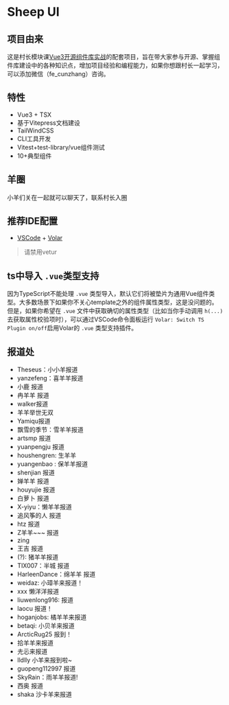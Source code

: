 <!--
 * @Project: 
 * @Remark: 
 * @Author: Shaka
 * @Date: 2022-10-10 13:16:19
 * @LastEditors: Shaka
 * @LastEditTime: 2022-10-10 13:17:17
 * @FilePath: \瞎写\sheep-ui\README.md
-->
# Sheep UI

## 项目由来

这是村长模块课[Vue3开源组件库实战](https://duz.h5.xeknow.com/s/4dLsZR)的配套项目，旨在带大家参与开源、掌握组件库建设中的各种知识点，增加项目经验和编程能力，如果你想跟村长一起学习，可以添加微信（fe_cunzhang）咨询。

## 特性

- Vue3 + TSX
- 基于Vitepress文档建设
- TailWindCSS
- CLI工具开发
- Vitest+test-library/vue组件测试
- 10+典型组件

## 羊圈

小羊们关在一起就可以聊天了，联系村长入圈

## 推荐IDE配置

- [VSCode](https://code.visualstudio.com/) + [Volar](https://marketplace.visualstudio.com/items?itemName=johnsoncodehk.volar)

> 请禁用vetur

## ts中导入 `.vue`类型支持

因为TypeScript不能处理 `.vue` 类型导入，默认它们将被垫片为通用Vue组件类型。大多数场景下如果你不关心template之外的组件属性类型，这是没问题的。但是，如果你希望在 `.vue` 文件中获取确切的属性类型（比如当你手动调用 `h(...)`去获取属性校验项时），可以通过VSCode命令面板运行 `Volar: Switch TS Plugin on/off`启用Volar的 `.vue` 类型支持插件。

## 报道处

- Theseus：小小羊报道
- yanzefeng：喜羊羊报道
- 小鹿 报道
- 冉羊羊 报道
- walker报道
- 羊羊举世无双
- Yamiqu报道
- 飘雪的季节：雪羊羊报道
- artsmp 报道
- yuanpengju 报道
- houshengren: 生羊羊
- yuangenbao : 保羊羊报道
- shenjian 报道
- 婵羊羊 报道
- houyujie 报道
- 白萝卜 报道
- X-yiyu：懒羊羊报道
- 追风筝的人 报道
- htz 报道
- Z羊羊~~~ 报道
- zing
- 王吉 报道
- (?): 猪羊羊报道
- TIX007：半城 报道
- HarleenDance：绵羊羊  报道
- weidaz: 小璋羊来报道！
- xxx 懒洋洋报道
- liuwenlong916: 报道
- laocu 报道！
- hoganjobs: 橘羊羊来报道
- betaqi: 小贝羊来报道
- ArcticRug25 报到！
- 拾羊羊来报道
- 圥忈来报道
- lldlly 小羊来报到啦~
- guopeng112997 报道
- SkyRain：雨羊羊报道!
- 西奥 报道
- shaka 沙卡羊来报道